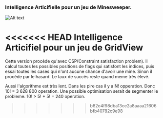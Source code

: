 <h3>Intelligence Articifielle pour un jeu de Minesweeper.</h3>

![Alt text](https://dl.dropboxusercontent.com/u/14828537/MineSweeper%20Ai.gif)


<<<<<<< HEAD
Intelligence Articifiel pour un jeu de GridView
=======
Cette version procède qu'avec CSP(Constraint satisfaction problem). Il calcul toutes les possibles positions de flags qui satisfont les indices, puis essai toutes les cases qui n'ont aucune chance d'avoir une mine. Sinon il procède par le hasard. Le taux de succès reste quand meme très élevé.

Aussi l'algorithme est très lent. Dans les pire cas il y a N! opperation. Donc 10! = 3 628 800 operation.
Une possible optimisation serait de segmenter le probleme. 10! > 5! + 5!  = 240 operation.
>>>>>>> b82e4f98dba13ce2a8aaaa21606bfb40782c9e98


